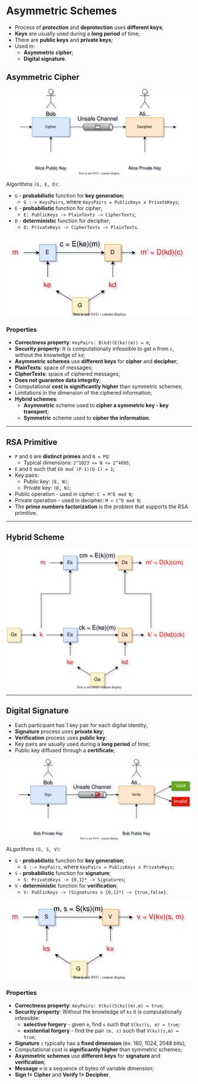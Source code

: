 # Asymmetric Schemes

* Process of **protection** and **deprotection** uses **different keys**;
* **Keys** are usually used during a **long period** of time;
* There are **public keys** and **private keys**;
* Used in:
  * **Asymmetric cipher**;
  * **Digital signature**.

## Asymmetric Cipher

<p align="center">
    <img src="./docs/seginf-diagrams-AsymmetricCipher.svg" alt="AsymmetricCipher" align="center"/>
</p>

Algorithms `(G, E, D)`:
* `G` - **probabilistic** function for **key generation**;
  * `G :-> KeysPairs`, where `KeysPairs = PublicKeys x PrivateKeys`;
* `E` - **probabilistic** function for cipher;
  * `E: PublicKeys -> PlainTexts -> CipherTexts`;
* `D` - **deterministic** function for decipher;
  * `D: PrivateKeys -> CipherTexts -> PlainTexts`.

<p align="center">
    <img src="./docs/seginf-diagrams-AsymmetricCipherScheme.svg" alt="AsymmetricCipherScheme" align="center"/>
</p>

### Properties

* **Correctness property**: `KeyPairs: D(kd)(E(ke)(m)) = m`;
* **Security property**: It is computationally infeasible to get `m` from `c`, without the knowledge of `kd`;
* **Asymmetric schemes** use **different keys** for **cipher** and **decipher**;
* **PlainTexts**: space of messages;
* **CipherTexts**: space of ciphered messages;
* **Does not guarantee data integrity**;
* Computational **cost is significantly higher** than symmetric schemes;
* Limitations in the dimension of the ciphered information;
* **Hybrid schemes**:
  * **Asymmetric** scheme used to **cipher a symmetric key - key transport**;
  * **Symmetric** scheme used to **cipher the information**.

---

## RSA Primitive

* `P` and `Q` are **distinct primes** and `N = PQ`:
  * Typical dimensions: `2^1023 <= N <= 2^4095`;
* `E` and `D` such that `ED mod (P-1)(Q-1) = 1`;
* Key pairs:
  * Public key: `(E, N)`;
  * Private key: `(D, N)`;
* Public operation - used in cipher: `C = M^E mod N`;
* Private operation - used in decipher: `M = C^D mod N`;
* The **prime numbers factorization** is the problem that supports the RSA primitive.

---

## Hybrid Scheme

<p align="center">
    <img src="./docs/seginf-diagrams-HybridScheme.svg" alt="HybridScheme" align="center"/>
</p>

---

## Digital Signature

* Each participant has 1 key pair for each digital identity;
* **Signature** process uses **private key**;
* **Verification** process uses **public key**;
* Key pairs are usually used during a **long period** of time;
* Public key diffused through a **certificate**;

<p align="center">
    <img src="./docs/seginf-diagrams-DigitalSignature.svg" alt="DigitalSignature" align="center"/>
</p>

ALgorithms `(G, S, V)`:
* `G` - **probabilistic** function for **key generation**;
  * `G :-> KeyPairs`, where `KeyPairs = PublicKeys x PrivateKeys`;
* `S` - **probabilistic** function for **signature**;
  * `S: PrivateKeys -> {0,1}* -> Signatures`;
* `V` - **deterministic** function for **verification**;
  * `V: PublicKeys -> (Signatures x {0,1}*) -> {true,false}`.

<p align="center">
    <img src="./docs/seginf-diagrams-DigitalSignatureScheme.svg" alt="DigitalSignatureScheme" align="center"/>
</p>

### Properties

* **Correctness property**: `KeyPairs: V(kv)(S(ks)(m),m) = true`;
* **Security property**: Without the knowledge of `ks` it is computationally infeasible:
  * **selective forgery** - given `m`, find `s` such that `V(kv)(s, m) = true`;
  * **existential forgery** - find the pair `(m, s)` such that `V(kv)(s,m) = true`;
* **Signature** `s` typically has a **fixed dimension** (ex: 160, 1024, 2048 bits);
* Computational cost is **significantly higher** than symmetric schemes;
* **Asymmetric schemes** use **different keys** for **signature** and **verification**;
* **Message** `m` is a sequence of bytes of variable dimension;
* **Sign != Cipher** and **Verify != Decipher**.